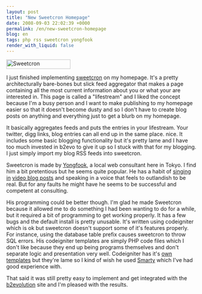 ```yaml
---
layout: post
title: "New Sweetcron Homepage"
date: 2008-09-03 22:02:39 +0000
permalink: /en/new-sweetcron-homepage
blog: en
tags: php rss sweetcron yongfook
render_with_liquid: false
---
```


<!-- textlint-disable rousseau -->

<p><img title="Sweetcron" src="/system/application/views/themes/boxy_but_good/images/credits.gif" alt="Sweetcron" width="170" height="25" /></p>
<p>I just finished implementing <a href="http://sweetcron.com/">sweetcron</a> on my homepage. It's a pretty architecturally bare-bones but slick feed aggregator that makes a page containing all the most current information about you or what your are interested in. This page is called a "lifestream" and I liked the concept because I'm a busy person and I want to make publishing to my homepage easier so that it doesn't become dusty and so I don't have to create blog posts on anything and everything just to get a blurb on my homepage.</p>
<p>It basically aggregates feeds and puts the entries in your lifestream. Your twitter, digg links, blog entries can all end up in the same place. nice. It includes some basic blogging functionality but it's pretty lame and I have too much invested in b2evo to give it up so I stuck with that for my blogging. I just simply import my blog RSS feeds into sweetcron.</p>
<p>Sweetcron is made by <a href="http://www.yongfook.com/">Yongfook</a>, a local web consultant here in Tokyo. I find him a bit pretentious but he seems quite popular. He has a habit of <a href="http://www.yongfook.com/post/view/463/time-stormtroopers-iphone-blam">singing in</a> <a href="http://www.yongfook.com/post/view/508/sneak-preview-of-the-sweetcron-admin-panel-bit">video blog posts</a> and speaking in a voice that feels to outlandish to be real. But for any faults he might have he seems to be successful and competent at consulting.</p>
<p>His programming could be better though. I'm glad he made Sweetcron because it allowed me to do something I had been wanting to do for a while, but it required a bit of programming to get working properly. It has a few bugs and the default install is pretty unusable. It's written using codeigniter which is ok but sweetcron doesn't support some of it's features properly. For instance, using the database table prefix causes sweetcron to throw SQL errors. His codeigniter templates are simply PHP code files which I don't like because they end up being programs themselves and don't separate logic and presentation very well. Codeigniter has it's <a href="http://codeigniter.com/user_guide/libraries/parser.html">own templates</a> but they're lame so I kind of wish he used <a href="http://www.smarty.net/">Smarty</a> which I've had good experience with.</p>
<p>That said it was still pretty easy to implement and get integrated with the <a href="http://www.b2evolution.net/" title="b2evolution">b2evolution</a> site and I'm pleased with the results.</p>

<!-- textlint-enable rousseau -->
